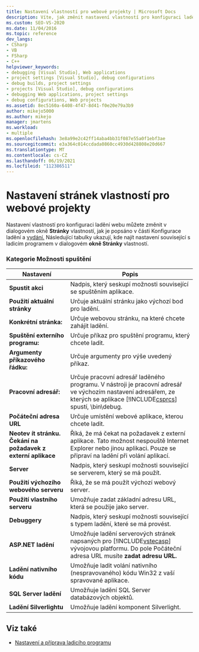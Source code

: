 ```yaml
---
title: Nastavení vlastností pro webové projekty | Microsoft Docs
description: Víte, jak změnit nastavení vlastností pro konfiguraci ladění webu v dialogovém okně Stránky vlastností Visual Studio.
ms.custom: SEO-VS-2020
ms.date: 11/04/2016
ms.topic: reference
dev_langs:
- CSharp
- VB
- FSharp
- C++
helpviewer_keywords:
- debugging [Visual Studio], Web applications
- project settings [Visual Studio], debug configurations
- debug builds, project settings
- projects [Visual Studio], debug configurations
- debugging Web applications, project settings
- debug configurations, Web projects
ms.assetid: 8ec5160a-6408-4f47-8d41-f0e20e79a3b9
author: mikejo5000
ms.author: mikejo
manager: jmartens
ms.workload:
- multiple
ms.openlocfilehash: 3e8a99e2c42ff14aba4bb31f087e55a0f1ebf3ae
ms.sourcegitcommit: e3a364c014ccdada0860cc4930d428808e20d667
ms.translationtype: MT
ms.contentlocale: cs-CZ
ms.lasthandoff: 06/19/2021
ms.locfileid: "112386511"
---
```

# <a name="property-pages-settings-for-web-projects"></a>Nastavení stránek vlastností pro webové projekty
Nastavení vlastností pro konfiguraci ladění webu můžete změnit v dialogovém okně **Stránky** vlastností, jak je popsáno v části Konfigurace ladění a [vydání.](../debugger/how-to-set-debug-and-release-configurations.md) Následující tabulky ukazují, kde najít nastavení související s ladicím programem v dialogovém **okně Stránky** vlastností.

### <a name="start-options-category"></a>Kategorie Možnosti spuštění

| **Nastavení** | **Popis** |
| - | - |
| **Spustit akci** | Nadpis, který seskupí možnosti související se spuštěním aplikace. |
| **Použití aktuální stránky** | Určuje aktuální stránku jako výchozí bod pro ladění. |
| **Konkrétní stránka:** | Určuje webovou stránku, na které chcete zahájit ladění. |
| **Spuštění externího programu:** | Určuje příkaz pro spuštění programu, který chcete ladit. |
| **Argumenty příkazového řádku:** | Určuje argumenty pro výše uvedený příkaz. |
| **Pracovní adresář:** | Určuje pracovní adresář laděného programu. V nástroji je pracovní adresář ve výchozím nastavení adresářem, ze kterých se aplikace [!INCLUDE[csprcs](../data-tools/includes/csprcs_md.md)] spustí, \bin\debug. |
| **Počáteční adresa URL** | Určuje umístění webové aplikace, kterou chcete ladit. |
| **Neotev ít stránku. Čekání na požadavek z externí aplikace** | Říká, že má čekat na požadavek z externí aplikace. Tato možnost nespouště Internet Explorer nebo jinou aplikaci. Pouze se připraví na ladění při volání aplikací. |
| **Server** | Nadpis, který seskupí možnosti související se serverem, který se má použít. |
| **Použití výchozího webového serveru** | Říká, že se má použít výchozí webový server. |
| **Použití vlastního serveru** | Umožňuje zadat základní adresu URL, která se použije jako server. |
| **Debuggery** | Nadpis, který seskupí možnosti související s typem ladění, které se má provést. |
| **ASP.NET ladění** | Umožňuje ladění serverových stránek napsaných pro [!INCLUDE[vstecasp](../code-quality/includes/vstecasp_md.md)] vývojovou platformu. Do pole Počáteční adresa URL musíte **zadat adresu URL.** |
| **Ladění nativního kódu** | Umožňuje ladit volání nativního (nespravovaného) kódu Win32 z vaší spravované aplikace. |
| **SQL Server ladění** | Umožňuje ladění SQL Server databázových objektů. |
| **Ladění Silverlightu** | Umožňuje ladění komponent Silverlight. |

## <a name="see-also"></a>Viz také
- [Nastavení a příprava ladicího programu](../debugger/debugger-settings-and-preparation.md)